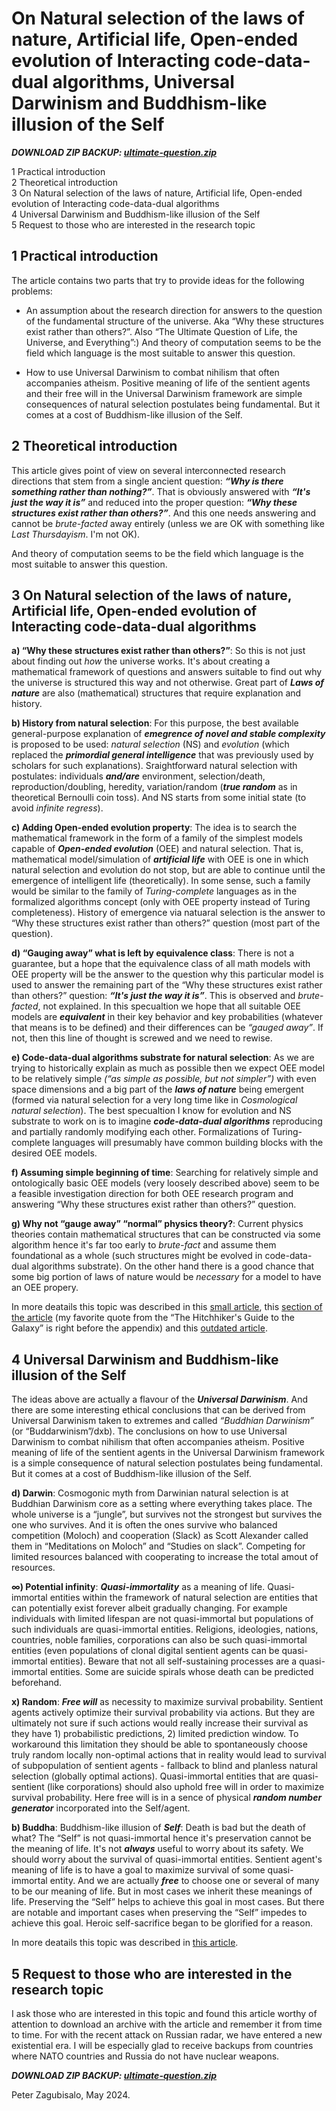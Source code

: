 On Natural selection of the laws of nature, Artificial life, Open-ended evolution of Interacting code-data-dual algorithms, Universal Darwinism and Buddhism-like illusion of the Self
===========================================================

_**DOWNLOAD ZIP BACKUP: [ultimate-question.zip](https://github.com/kiwi0fruit/ultimate-question/releases)**_

1 Practical introduction  
2 Theoretical introduction  
3 On Natural selection of the laws of nature, Artificial life, Open-ended evolution of Interacting code-data-dual algorithms  
4 Universal Darwinism and Buddhism-like illusion of the Self  
5 Request to those who are interested in the research topic  


1 Practical introduction
-----------------------------------------------------------

The article contains two parts that try to provide ideas for the following problems:

- An assumption about the research direction for answers to the question of the fundamental structure of the universe. Aka “Why these structures exist rather than others?”. Also “The Ultimate Question of Life, the Universe, and Everything”:) And theory of computation seems to be the field which language is the most suitable to answer this question.

- How to use Universal Darwinism to combat nihilism that often accompanies atheism. Positive meaning of life of the sentient agents and their free will in the Universal Darwinism framework are simple consequences of natural selection postulates being fundamental. But it comes at a cost of Buddhism-like illusion of the Self.

<!-- In more deatails this topic was described in [this article](https://github.com/kiwi0fruit/ultimate-question/blob/master/articles/oee_dxb.md). -->


2 Theoretical introduction
-----------------------------------------------------------

This article gives point of view on several interconnected research directions that stem from a single ancient question:
_**“Why is there something rather than nothing?”**_. That is obviously answered with _**“It's just the way it is”**_ and reduced into the proper question: _**“Why these structures exist rather than others?”**_. And this one needs answering and cannot be _brute-facted_ away entirely (unless we are OK with something like _Last Thursdayism_. I'm not OK). 

And theory of computation seems to be the field which language is the most suitable to answer this question.


3 On Natural selection of the laws of nature, Artificial life, Open-ended evolution of Interacting code-data-dual algorithms
-----------------------------------------------------------

**a) “Why these structures exist rather than others?”**: So this is not just about finding out _how_ the universe works. It's about creating a mathematical framework of questions and answers suitable to find out why the universe is structured this way and not otherwise. Great part of _**Laws of nature**_ are also (mathematical) structures that require explanation and history.

**b) History from natural selection**: For this purpose, the best available general-purpose explanation of _**emegrence of novel and stable complexity**_ is proposed to be used: _natural selection_ (NS) and _evolution_ (which replaced the _**primordial general intelligence**_ that was previously used by scholars for such explanations). Sraightforward natural selection with postulates: individuals _**and/are**_ environment, selection/death, reproduction/doubling, heredity, variation/random (_**true random**_ as in theoretical Bernoulli coin toss). And NS starts from some initial state (to avoid _infinite regress_).

**c) Adding Open-ended evolution property**: The idea is to search the mathematical framework in the form of a family of the simplest models capable of _**Open-ended evolution**_ (OEE) and natural selection. That is, mathematical model/simulation of _**artificial life**_ with OEE is one in which natural selection and evolution do not stop, but are able to continue until the emergence of intelligent life (theoretically). In some sense, such a family would be similar to the family of _Turing-complete_ languages as in the formalized algorithms concept (only with OEE property instead of Turing completeness). History of emergence via natuaral selection is the answer to “Why these structures exist rather than others?” question (most part of the question).

**d) “Gauging away” what is left by equivalence class**: There is not a guarantee, but a hope that the equivalence class of all math models with OEE property will be the answer to the question why this particular model is used to answer the remaining part of the “Why these structures exist rather than others?” question: _**“It's just the way it is”**_. This is observed and _brute-facted_, not explained. In this specualtion we hope that all suitable OEE models are _**equivalent**_ in their key behavior and key probabilities (whatever that means is to be defined) and their differences can be _“gauged away”_. If not, then this line of thought is screwed and we need to rewise.

**e) Code-data-dual algorithms substrate for natural selection**: As we are trying to historically explain as much as possible then we expect OEE model to be relatively simple _(“as simple as possible, but not simpler”)_ with even space dimensions and a big part of the _**laws of nature**_ being emergent (formed via natural selection for a very long time like in _Cosmological natural selection_). The best specualtion I know for evolution and NS substrate to work on is to imagine _**code-data-dual algorithms**_ reproducing and partially randomly modifying each other. Formalizations of Turing-complete languages will presumably have common building blocks with the desired OEE models.

**f) Assuming simple beginning of time**: Searching for relatively simple and ontologically basic OEE models (very loosely described above) seem to be a feasible investigation direction for both OEE research program and answering “Why these structures exist rather than others?” question.

**g) Why not “gauge away” “normal” physics theory?**: Current physics theories contain mathematical structures that can be constructed via some algorithm hence it's far too early to _brute-fact_ and assume them foundational as a whole (such structures might be evolved in code-data-dual algorithms substrate). On the other hand there is a good chance that some big portion of laws of nature would be _necessary_ for a model to have an OEE propery.

<!-- In more deatails this topic was described in this [small article](https://github.com/kiwi0fruit/ultimate-question/blob/master/articles/oens_of_algorithms.md), this [section of the article](https://github.com/kiwi0fruit/ultimate-question/blob/master/articles/dxb.md#cosmogonic-myth-from-darwinian-natural-selection-in-details) (my favorite quote from the “The Hitchhiker's Guide to the Galaxy” is right before the appendix) and this [outdated article](https://github.com/kiwi0fruit/ultimate-question/blob/master/README.md). -->

In more deatails this topic was described in this [small article](./oens_of_algorithms.md), this [section of the article](./dxb.md#cosmogonic-myth-from-darwinian-natural-selection-in-details) (my favorite quote from the “The Hitchhiker's Guide to the Galaxy” is right before the appendix) and this [outdated article](../README.md).


4 Universal Darwinism and Buddhism-like illusion of the Self
-----------------------------------------------------------

The ideas above are actually a flavour of the _**Universal Darwinism**_. And there are some interesting ethical conclusions that can be derived from Universal Darwinism taken to extremes and called _“Buddhian Darwinism”_ (or “Buddarwinism”/dxb). The conclusions on how to use Universal Darwinism to combat nihilism that often accompanies atheism. Positive meaning of life of the sentient agents in the Universal Darwinism framework is a simple consequence of natural selection postulates being fundamental. But it comes at a cost of Buddhism-like illusion of the Self.


**d) Darwin**: Cosmogonic myth from Darwinian natural selection is at Buddhian Darwinism core as a setting where everything takes place. The whole universe is a “jungle”, but survives not the strongest but survives the one who survives. And it is often the ones survive who balanced competition (Moloch) and cooperation (Slack) as Scott Alexander called them in “Meditations on Moloch” and “Studies on slack”. Competing for limited resources balanced with cooperating to increase the total amout of resources.

**∞) Potential infinity**: _**Quasi-immortality**_ as a meaning of life. Quasi-immortal entities within the framework of natural selection are entities that can potentially exist forever albeit gradually changing. For example individuals with limited lifespan are not quasi-immortal but populations of such individuals are quasi-immortal entities. Religions, ideologies, nations, countries, noble families, corporations can also be such quasi-immortal entities (even populations of clonal digital sentient agents can be quasi-immortal entities). Beware that not all self-sustaining processes are a quasi-immortal entities. Some are suicide spirals whose death can be predicted beforehand.

**x) Random**: _**Free will**_ as necessity to maximize survival probability. Sentient agents actively optimize their survival probability via actions. But they are ultimately not sure if such actions would really increase their survival as they have 1) probabilistic predictions, 2) limited prediction window. To workaround this limitation they should be able to spontaneously choose truly random locally non-optimal actions that in reality would lead to survival of subpopulation of sentient agents - fallback to blind and planless natural selection (globally optimal actions). Quasi-immortal entities that are quasi-sentient (like corporations) should also uphold free will in order to maximize survival probability. Here free will is in a sence of physical _**random number generator**_ incorporated into the Self/agent.

**b) Buddha**: Buddhism-like illusion of _**Self**_: Death is bad but the death of what? The “Self” is not quasi-immortal hence it's preservation cannot be the meaning of life. It's not _**always**_ useful to worry about its safety. We should worry about the survival of quasi-immortal entities. Sentient agent's meaning of life is to have a goal to maximize survival of some quasi-immortal entity. And we are actually _**free**_ to choose one or several of many to be our meaning of life. But in most cases we inherit these meanings of life. Preserving the “Self” helps to achieve this goal in most cases. But there are notable and important cases when preserving the “Self” impedes to achieve this goal. Heroic self-sacrifice began to be glorified for a reason.

<!-- In more deatails this topic was described in [this article](https://github.com/kiwi0fruit/ultimate-question/blob/master/articles/dxb.md). -->

In more deatails this topic was described in [this article](./dxb.md).


5 Request to those who are interested in the research topic
-----------------------------------------------------------

I ask those who are interested in this topic and found this article worthy of attention to download an archive with the article and remember it from time to time. For with the recent attack on Russian radar, we have entered a new existential era. I will be especially glad to receive backups from countries where NATO countries and Russia do not have nuclear weapons.

_**DOWNLOAD ZIP BACKUP: [ultimate-question.zip](https://github.com/kiwi0fruit/ultimate-question/releases)**_

Peter Zagubisalo, May 2024.

